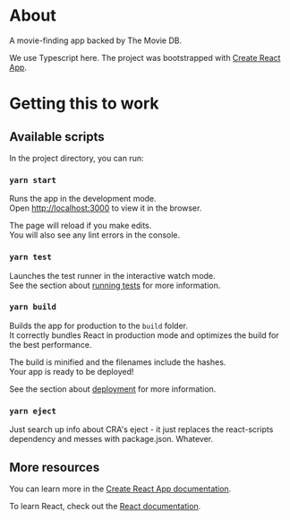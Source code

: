 # About

A movie-finding app backed by The Movie DB.

We use Typescript here. The project was bootstrapped with
[Create React App](https://github.com/facebook/create-react-app).

# Getting this to work

## Available scripts

In the project directory, you can run:

### `yarn start`

Runs the app in the development mode.\
Open [http://localhost:3000](http://localhost:3000) to view it in the browser.

The page will reload if you make edits.\
You will also see any lint errors in the console.

### `yarn test`

Launches the test runner in the interactive watch mode.\
See the section about [running tests](https://facebook.github.io/create-react-app/docs/running-tests) for more information.

### `yarn build`

Builds the app for production to the `build` folder.\
It correctly bundles React in production mode and optimizes the build for the best performance.

The build is minified and the filenames include the hashes.\
Your app is ready to be deployed!

See the section about [deployment](https://facebook.github.io/create-react-app/docs/deployment) for more information.

### `yarn eject`

Just search up info about CRA's eject - it just replaces
the react-scripts dependency and messes with package.json.
Whatever.

## More resources

You can learn more in the [Create React App documentation](https://create-react-app.dev/docs/getting-started/).

To learn React, check out the [React documentation](https://reactjs.org/).
